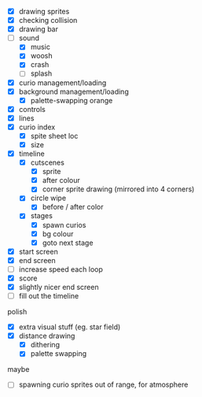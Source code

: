 * [x] drawing sprites
* [x] checking collision
* [x] drawing bar
* [ ] sound
	* [x] music
	* [x] woosh
	* [x] crash
	* [ ] splash
* [x] curio management/loading
* [x] background management/loading
	* [x] palette-swapping orange
* [x] controls
* [x] lines
* [x] curio index
	* [x] spite sheet loc
	* [x] size
* [x] timeline
	* [x] cutscenes
		* [x] sprite
		* [x] after colour
		* [x] corner sprite drawing (mirrored into 4 corners)
	* [x] circle wipe
		* [x] before / after color
	* [x] stages
		* [x] spawn curios
		* [x] bg colour
		* [x] goto next stage
* [x] start screen
* [x] end screen
* [ ] increase speed each loop
* [x] score
* [x] slightly nicer end screen
* [ ] fill out the timeline

polish

* [x] extra visual stuff (eg. star field)
* [x] distance drawing
	* [x] dithering
	* [x] palette swapping

maybe

* [ ] spawning curio sprites out of range, for atmosphere
